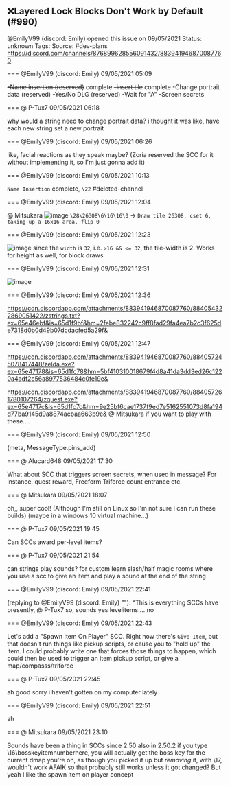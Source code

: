 ## ❌Layered Lock Blocks Don't Work by Default (#990)
@EmilyV99 (discord: Emily) opened this issue on 09/05/2021
Status: unknown
Tags: 
Source: #dev-plans https://discord.com/channels/876899628556091432/883941946870087760


=== @EmilyV99 (discord: Emily) 09/05/2021 05:09

~~-Name insertion (reserved)~~ complete
~~-insert tile~~ complete
-Change portrait data (reserved)
-Yes/No DLG (reserved)
-Wait for "A"
-Screen secrets

=== @ P-Tux7 09/05/2021 06:18

why would a string need to change portrait data?
i thought it was like, have each new string set a new portrait

=== @EmilyV99 (discord: Emily) 09/05/2021 06:26

like, facial reactions as they speak maybe?
(Zoria reserved the SCC for it without implementing it, so I'm just gonna add it)

=== @EmilyV99 (discord: Emily) 09/05/2021 10:13

`Name Insertion` complete, `\22`
#deleted-channel

=== @EmilyV99 (discord: Emily) 09/05/2021 12:04

@ Mitsukara
![image](https://cdn.discordapp.com/attachments/883941946870087760/884046339959308318/unknown.png?ex=65e46750&is=65d1f250&hm=9deda6b37407c7a5e7edf739c36be5145fc343aaaf3294b4ed7b81b12583ce59&)
`\28\26308\6\16\16\0` -> `Draw tile 26308, cset 6, taking up a 16x16 area, flip 0`

=== @EmilyV99 (discord: Emily) 09/05/2021 12:23


![image](https://cdn.discordapp.com/attachments/883941946870087760/884051232300359701/unknown.png?ex=65e46bde&is=65d1f6de&hm=c99f61125bf01123b48241af60e1cbae7a58449c62b226726629ee7229a55d51&)
since the `width` is `32`, i.e. `>16 && <= 32`, the tile-width is 2. Works for height as well, for block draws.

=== @EmilyV99 (discord: Emily) 09/05/2021 12:31


![image](https://cdn.discordapp.com/attachments/883941946870087760/884053162997186600/unknown.png?ex=65e46daa&is=65d1f8aa&hm=722a6d544351a61e07a2356f3f2494650a0ff6f7ca5f501a28719b00fc27f662&)

=== @EmilyV99 (discord: Emily) 09/05/2021 12:36


https://cdn.discordapp.com/attachments/883941946870087760/884054322869051422/zstrings.txt?ex=65e46ebf&is=65d1f9bf&hm=2febe832242c9ff8fad29fa4ea7b2c3f625de7318d0b0d49b07dcdacfed5a29f&

=== @EmilyV99 (discord: Emily) 09/05/2021 12:47


https://cdn.discordapp.com/attachments/883941946870087760/884057245078417448/zelda.exe?ex=65e47178&is=65d1fc78&hm=5bf410310018679f4d8a41da3dd3ed26c1220a4adf2c56a8977536484c0fe19e&

https://cdn.discordapp.com/attachments/883941946870087760/884057261780107264/zquest.exe?ex=65e4717c&is=65d1fc7c&hm=9e25bf6cae1737f9ed7e5162551073d8fa194d77ba9145d9a8874acbaa663b9e&
@ Mitsukara if you want to play with these....

=== @EmilyV99 (discord: Emily) 09/05/2021 12:50

(meta, MessageType.pins_add) 

=== @ Alucard648 09/05/2021 17:30

What about SCC that triggers screen secrets, when used in message? For instance, quest reward, Freeform Triforce count entrance etc.

=== @ Mitsukara 09/05/2021 18:07

oh,, super cool! (Although I'm still on Linux so I'm not sure I can run these builds)
(maybe in a windows 10 virtual machine...)

=== @ P-Tux7 09/05/2021 19:45

Can SCCs award per-level items?

=== @ P-Tux7 09/05/2021 21:54

can strings play sounds?
for custom learn slash/half magic rooms where you use a scc to give an item and play a sound at the end of the string

=== @EmilyV99 (discord: Emily) 09/05/2021 22:41

(replying to @EmilyV99 (discord: Emily) ""): ^This is everything SCCs have presently, @ P-Tux7
so, sounds yes
levelitems.... no

=== @EmilyV99 (discord: Emily) 09/05/2021 22:43

Let's add a "Spawn Item On Player" SCC. Right now there's `Give Item`, but that doesn't run things like pickup scripts, or cause you to "hold up" the item. I could probably write one that forces those things to happen, which could then be used to trigger an item pickup script, or give a map/compasss/triforce

=== @ P-Tux7 09/05/2021 22:45

ah good
sorry i haven't gotten on my computer lately

=== @EmilyV99 (discord: Emily) 09/05/2021 22:51

ah

=== @ Mitsukara 09/05/2021 23:10

Sounds have been a thing in SCCs since 2.50
also
in 2.50.2 if you type \16\bosskeyitemnumberhere,  you will actually get the boss key for the current dmap you're on, as though you picked it up
but _removing_ it, with \17\, wouldn't work AFAIK
so that probably still works unless it got changed? But yeah I like the spawn item on player concept
